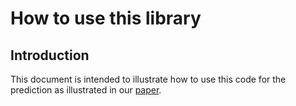 How to use this library
========

Introduction
---------
This document is intended to illustrate how to use this code for the prediction as illustrated in our [paper](google.com).

